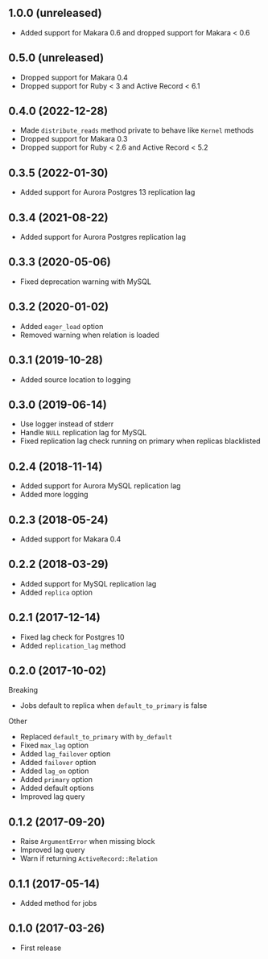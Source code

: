 ## 1.0.0 (unreleased)

- Added support for Makara 0.6 and dropped support for Makara < 0.6

## 0.5.0 (unreleased)

- Dropped support for Makara 0.4
- Dropped support for Ruby < 3 and Active Record < 6.1

## 0.4.0 (2022-12-28)

- Made `distribute_reads` method private to behave like `Kernel` methods
- Dropped support for Makara 0.3
- Dropped support for Ruby < 2.6 and Active Record < 5.2

## 0.3.5 (2022-01-30)

- Added support for Aurora Postgres 13 replication lag

## 0.3.4 (2021-08-22)

- Added support for Aurora Postgres replication lag

## 0.3.3 (2020-05-06)

- Fixed deprecation warning with MySQL

## 0.3.2 (2020-01-02)

- Added `eager_load` option
- Removed warning when relation is loaded

## 0.3.1 (2019-10-28)

- Added source location to logging

## 0.3.0 (2019-06-14)

- Use logger instead of stderr
- Handle `NULL` replication lag for MySQL
- Fixed replication lag check running on primary when replicas blacklisted

## 0.2.4 (2018-11-14)

- Added support for Aurora MySQL replication lag
- Added more logging

## 0.2.3 (2018-05-24)

- Added support for Makara 0.4

## 0.2.2 (2018-03-29)

- Added support for MySQL replication lag
- Added `replica` option

## 0.2.1 (2017-12-14)

- Fixed lag check for Postgres 10
- Added `replication_lag` method

## 0.2.0 (2017-10-02)

Breaking

- Jobs default to replica when `default_to_primary` is false

Other

- Replaced `default_to_primary` with `by_default`
- Fixed `max_lag` option
- Added `lag_failover` option
- Added `failover` option
- Added `lag_on` option
- Added `primary` option
- Added default options
- Improved lag query

## 0.1.2 (2017-09-20)

- Raise `ArgumentError` when missing block
- Improved lag query
- Warn if returning `ActiveRecord::Relation`

## 0.1.1 (2017-05-14)

- Added method for jobs

## 0.1.0 (2017-03-26)

- First release
